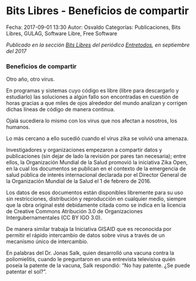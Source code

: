 Bits Libres - Beneficios de compartir
==================================

Fecha: 2017-09-01 13:30
Autor: Osvaldo
Categorías: Publicaciones, Bits Libres, GULAG, Software Libre, Free Software

_Publicado en la sección [Bits Libres](http://www.gulag.org.mx/revista/2016-05-10-Bits-Libres.html) del periódico [Entretodos](http://periodicoentretodos.com/), en septiembre del 2017_

<!-- break -->

### Beneficios de compartir

Otro año, otro virus.

En programas y sistemas cuyo código es libre (libre para descargarlo y estudiarlo) las soluciones a algún fallo son encontradas en cuestión de horas gracias a que miles de ojos alrededor del mundo analizan y corrigen dichas líneas de código de manera continua.

Ojalá sucediera lo mismo con los virus que nos afectan a nosotros, los humanos.

Lo más cercano a ello sucedió cuando el virus zika se volvió una amenaza.

Investigadores y organizaciones empezaron a compartir datos y publicaciones (sin dejar de lado la revisión por pares tan necesaria); entre ellos, la Organización Mundial de la Salud promovió la iniciativa Zika Open, en la cual los documentos se publican en el contexto de la emergencia de salud pública de interés internacional declarada por el Director General de la Organización Mundial de la Salud el 1 de febrero de 2016.

Los datos de esos documentos están disponibles libremente para su uso sin restricciones, distribución y reproducción en cualquier medio, siempre que la obra original esté debidamente citada como se indica en la licencia de Creative Commons Atribución 3.0 de Organizaciones Intergubernamentales (CC BY IGO 3.0).

De manera similar trabaja la Iniciativa GISAID que es reconocida por permitir el rápido intercambio de datos sobre virus a través de un mecanismo único de intercambio.

En palabras del Dr. Jonas Salk, quien desarrolló una vacuna contra la poliomielitis, cuando le preguntaron en una entrevista televisiva quién poseía la patente de la vacuna, Salk respondió: “No hay patente. ¿Se puede patentar el sol?”.
